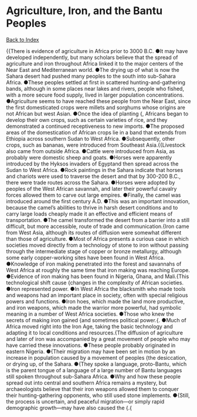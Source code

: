 # Agriculture, Iron, and the Bantu Peoples
[Back to Index](https://github.com/windows10010/tpoExtractor/blog/master/README.md)

{{There is evidence of agriculture in Africa prior to 3000 B.C. ●It may have developed independently, but many scholars believe that the spread of agriculture and iron throughout Africa linked it to the major centers of the Near East and Mediterranean world. ●The drying up of what is now the Sahara desert had pushed many peoples to the south into sub-Sahara Africa. ●These peoples settled at first in scattered hunting-and-gathering bands, although in some places near lakes and rivers, people who fished, with a more secure food supply, lived in larger population concentrations. ●Agriculture seems to have reached these people from the Near East, since the first domesticated crops were millets and sorghums whose origins are not African but west Asian. ●Once the idea of planting {, Africans began to develop their own crops, such as certain varieties of rice, and they demonstrated a continued receptiveness to new imports. ●The proposed areas of the domestication of African crops lie in a band that extends from Ethiopia across southern Sudan to West Africa. ●Subsequently, other crops, such as bananas, were introduced from Southeast Asia.{{Livestock also came from outside Africa. ●Cattle were introduced from Asia, as probably were domestic sheep and goats. ●Horses were apparently introduced by the Hyksos invaders of Egyptand then spread across the Sudan to West Africa. ●Rock paintings in the Sahara indicate that horses and chariots were used to traverse the desert and that by 300-200 B.C., there were trade routes across the Sahara. ●Horses were adopted by peoples of the West African savannah, and later their powerful cavalry forces allowed them to carve out large empires. ●Finally, the camel was introduced around the first century A.D. ●This was an important innovation, because the camel’s abilities to thrive in harsh desert conditions and to carry large loads cheaply made it an effective and efficient means of transportation. ●The camel transformed the desert from a barrier into a still difficult, but more accessible, route of trade and communication.{Iron came from West Asia, although its routes of diffusion were somewhat different than those of agriculture. ●Most of Africa presents a curious case in which societies moved directly from a technology of stone to iron without passing through the intermediate stage of copper or bronze metallurgy, although some early copper-working sites have been found in West Africa. ●Knowledge of iron making penetrated into the forest and savannahs of West Africa at roughly the same time that iron making was reaching Europe. ●Evidence of iron making has been found in Nigeria, Ghana, and Mali.{This technological shift cause {changes in the complexity of African societies. ●Iron represented power. ●In West Africa the blacksmith who made tools and weapons had an important place in society, often with special religious powers and functions. ●Iron hoes, which made the land more productive, and iron weapons, which made the warrior more powerful, had symbolic meaning in a number of West Africa societies. ●Those who knew the secrets of making iron gained {and sometimes political power.{. ●Much of Africa moved right into the Iron Age, taking the basic technology and adapting it to local conditions and resources.{The diffusion of agriculture and later of iron was accompanied by a great movement of people who may have carried these innovations. ●These people probably originated in eastern Nigeria.
●{Their migration may have been set in motion by an increase in population caused by a movement of peoples {the desiccation, or drying up, of the Sahara.
●{They spoke a language, proto-Bantu, which is the parent tongue of a language of a large number of Bantu languages still spoken throughout sub-Sahara Africa.
●Why and how these people spread out into central and southern Africa remains a mystery, but archaeologists believe that their iron weapons allowed them to conquer their hunting-gathering opponents,
who still used stone implements. ●{Still, the process is uncertain, and peaceful migration—or simply rapid demographic growth—may have also caused the {.{